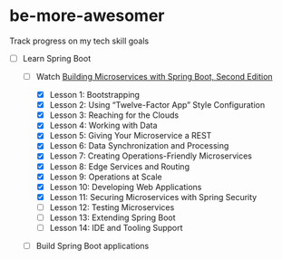 # be-more-awesomer
Track progress on my tech skill goals

- [ ] Learn Spring Boot
  - [ ] Watch [Building Microservices with Spring Boot, Second Edition](https://www.safaribooksonline.com/library/view/building-microservices-with/9780134678658/BMSB_05_00.html) 
    - [x] Lesson 1: Bootstrapping
    - [x] Lesson 2: Using “Twelve-Factor App” Style Configuration
    - [x] Lesson 3: Reaching for the Clouds
    - [x] Lesson 4: Working with Data
    - [x] Lesson 5: Giving Your Microservice a REST
    - [x] Lesson 6: Data Synchronization and Processing
    - [x] Lesson 7: Creating Operations-Friendly Microservices
    - [x] Lesson 8: Edge Services and Routing
    - [x] Lesson 9: Operations at Scale
    - [x] Lesson 10: Developing Web Applications
    - [x] Lesson 11: Securing Microservices with Spring Security
    - [ ] Lesson 12: Testing Microservices
    - [ ] Lesson 13: Extending Spring Boot
    - [ ] Lesson 14: IDE and Tooling Support

  - [ ] Build Spring Boot applications
  
